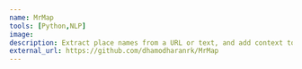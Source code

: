 ```yaml
---
name: MrMap
tools: [Python,NLP]
image:
description: Extract place names from a URL or text, and add context to those names
external_url: https://github.com/dhamodharanrk/MrMap
---
```

